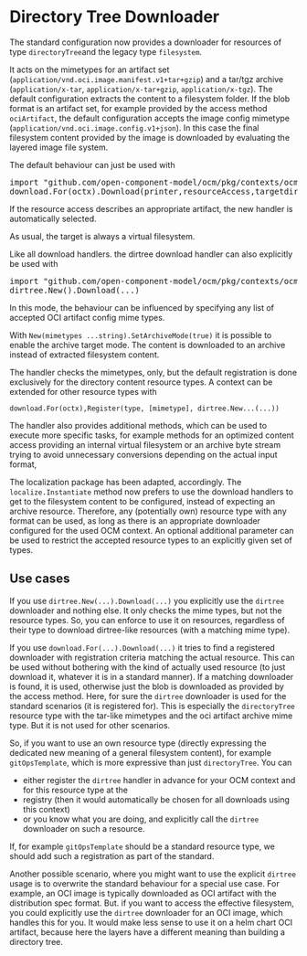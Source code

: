 # Directory Tree Downloader

The standard configuration now provides a downloader for resources of type `directoryTree`and the legacy type `filesystem`.

It acts on the mimetypes for an artifact set (`application/vnd.oci.image.manifest.v1+tar+gzip`) and a tar/tgz archive (`application/x-tar`, `application/x-tar+gzip`, `application/x-tgz`). The default configuration extracts the content to a
filesystem folder. If the blob format is an artifact set, for example provided by the access method `ociArtifact`,
the default configuration accepts the image config mimetype (`application/vnd.oci.image.config.v1+json`).
In this case the final filesystem content provided by the image is downloaded by evaluating the layered image file system.

The default behaviour can just be  used with
<pre>
import "github.com/open-component-model/ocm/pkg/contexts/ocm/download"
download.For(octx).Download(printer,resourceAccess,targetdir,vfs)
</pre>

If the resource access describes an appropriate artifact, the new handler is automatically selected.

As usual, the target is always a virtual filesystem.

Like all download handlers. the dirtree download handler can also explicitly be used with

<pre>
import "github.com/open-component-model/ocm/pkg/contexts/ocm/download/handlers/dirtree"
dirtree.New().Download(...)
</pre>

In this mode, the behaviour can be influenced by specifying any list of accepted OCI artifact config mime types.

With `New(mimetypes ...string).SetArchiveMode(true)` it is possible to enable the archive target mode. The content is downloaded to an archive instead of extracted filesystem content.

The handler checks the mimetypes, only, but the default registration is done exclusively for the directory content resource types.
A context can be extended for other resource types with

```
download.For(octx),Register(type, [mimetype], dirtree.New...(...))
```

The handler also provides additional methods, which can be used to execute more specific tasks, for example
methods for an optimized content access providing an internal virtual filesystem or an archive byte stream trying to avoid unnecessary conversions depending on the actual input format,

The localization package has been adapted, accordingly. The `localize.Instantiate` method now prefers to use the
download handlers to get to the filesystem content to be configured, instead of expecting an archive resource.
Therefore, any (potentially own) resource type with any format can be used, as long as there is an appropriate downloader configured for the used OCM context.  An optional additional parameter can be used to restrict the accepted resource types
to an explicitly given set of types.

## Use cases

If you use `dirtree.New(...).Download(...)` you explicitly use the `dirtree` downloader and nothing else.
It only checks the mime types, but not the resource types. So, you can enforce to use it on resources,
regardless of their type to download dirtree-like  resources (with a matching mime type).

If you use `download.For(...).Download(...)` it tries to find a registered downloader with registration
criteria matching the actual resource. This can be used without bothering with the kind of actually used
resource (to just download it, whatever it is in a standard manner). If a matching downloader is found,
it is used, otherwise just the blob is downloaded as provided by the access method. Here, for sure the
`dirtree` downloader is used for the standard scenarios (it is registered for). This is especially the
`directoryTree`  resource type with the tar-like mimetypes and the oci artifact archive mime type. But it
is not used for other scenarios.

So, if you want to use an own resource type (directly expressing the dedicated new meaning of a general
filesystem content), for example `gitOpsTemplate`, which is more expressive than just `directoryTree`. You
can
- either register the `dirtree` handler in advance for your OCM context and for this resource type at the
- registry (then it would automatically be chosen for all downloads using this context)
- or you know what you are doing, and explicitly call the `dirtree` downloader on such a resource.

If, for example `gitOpsTemplate` should be a standard resource type, we should add such a registration as
part of the standard.

Another possible scenario, where you might want to use the explicit `dirtree` usage is to overwrite the
standard behaviour for a special use case. For example, an OCI image is typically downloaded as OCI
artifact with the distribution spec format. But. if you want to access the effective filesystem, you
could explicitly use the `dirtree` downloader for an OCI image, which handles this for you. It would
make less sense to use it on a helm chart OCI artifact, because here the layers have a different meaning
than building a directory tree.